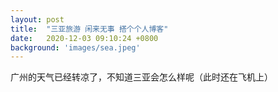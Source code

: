 ```yaml
---
layout: post
title:  "三亚旅游 闲来无事 搭个个人博客"
date:   2020-12-03 09:10:24 +0800
background: 'images/sea.jpeg'
---
```


广州的天气已经转凉了，不知道三亚会怎么样呢（此时还在飞机上）

